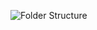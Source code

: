 ![Folder Structure](https://github.com/anhtt68/anhtran-backstage/images/blob/main/Folder_Structure.png?raw=true)
